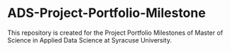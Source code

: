 # ADS-Project-Portfolio-Milestone
This repository is created for the Project Portfolio Milestones of Master of Science in Applied Data Science at Syracuse University. 
